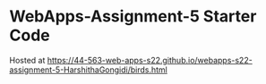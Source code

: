# WebApps-Assignment-5 Starter Code
Hosted at https://44-563-web-apps-s22.github.io/webapps-s22-assignment-5-HarshithaGongidi/birds.html
